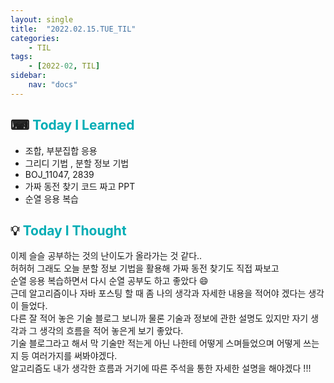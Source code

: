 ```yaml
---
layout: single
title:  "2022.02.15.TUE_TIL"
categories: 
    - TIL
tags: 
    - [2022-02, TIL]
sidebar:
    nav: "docs"
---
```



## ⌨ <a style="color:#00adb5">Today I Learned</a>
 - 조합, 부분집합 응용 
 - 그리디 기법 , 분할 정보 기법
 - BOJ_11047, 2839
 - 가짜 동전 찾기 코드 짜고 PPT
 - 순열 응용 복습 
 
## 💡 <a style="color:#00adb5">Today I Thought</a>
 이제 슬슬 공부하는 것의 난이도가 올라가는 것 같다..<br>
 허허허 그래도 오늘 분할 정보 기법을 활용해 가짜 동전 찾기도 직접 짜보고<br>
 순열 응용 복습하면서 다시 순열 공부도 하고 좋았다 😄<br>
 근데 알고리즘이나 자바 포스팅 할 때 좀 나의 생각과 자세한 내용을 적어야 겠다는 생각이 들었다.<br>
 다른 잘 적어 놓은 기술 블로그 보니까 물론 기술과 정보에 관한 설명도 있지만 자기 생각과 그 생각의 흐름을 적어 놓은게 보기 좋았다.<br>
 기술 블로그라고 해서 막 기술만 적는게 아닌 나한테 어떻게 스며들었으며 어떻게 쓰는지 등 여러가지를 써봐야겠다.<br>
 알고리즘도 내가 생각한 흐름과 거기에 따른 주석을 통한 자세한 설명을 해야겠다 !!!